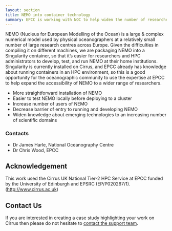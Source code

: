 ```yaml
---
layout: section
title: NEMO into container technology
summary: EPCC is working with NOC to help widen the number of researchers who are able to develop and run NEMO
---
```


NEMO (Nucleus for European Modelling of the Ocean) is a large & complex numerical model used by physical oceanographers 
at a relatively small number of large research centres across Europe. Given the difficulties in compiling it on different 
machines, we are packaging NEMO into a Singularity container, so that it’s easier for researchers and HPC administrators 
to develop, test, and run NEMO at their home institutions.  Singularity is currently installed on Cirrus, and EPCC already 
has knowledge about running containers in an HPC environment, so this is a good opportunity for the oceanographic community 
to use the expertise at EPCC to help expand the accessibility of NEMO to a wider range of researchers.


* More straightforward installation of NEMO
* Easier to test NEMO locally before deploying to a cluster
* Increase number of users of NEMO
* Decrease barrier of entry to running and developing NEMO
* Widen knowledge about emerging technologies to an increasing number of scientific domains

### Contacts
* Dr James Harle, National Oceanography Centre
* Dr Chris Wood, EPCC


## Acknowledgement

This work used the Cirrus UK National Tier-2 HPC Service at EPCC funded by the University of Edinburgh and EPSRC (EP/P020267/1). (http://www.cirrus.ac.uk)  

## Contact Us

If you are interested in creating a case study highlighting your work on Cirrus then please do not hesitate to
[contact the support team](../support/).
